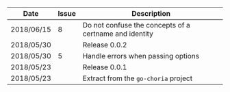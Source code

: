 |Date      |Issue |Description                                                                                              |
|----------|------|---------------------------------------------------------------------------------------------------------|
|2018/06/15|8     |Do not confuse the concepts of a certname and identity                                                   |
|2018/05/30|      |Release 0.0.2                                                                                            |
|2018/05/30|5     |Handle errors when passing options                                                                       |
|2018/05/23|      |Release 0.0.1                                                                                            |
|2018/05/23|      |Extract from the `go-choria` project                                                                     |